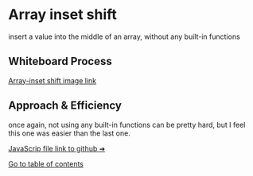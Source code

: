 # Array inset shift
insert a value into the middle of an array, without any built-in functions
## Whiteboard Process
[Array-inset shift image link](https://i.imgur.com/3Y9orUM.png)
## Approach & Efficiency
once again, not using any built-in functions can be pretty hard, but I feel this one was easier than the last one.


[JavaScrip file link to github ➜](https://github.com/Suhaib-Ersan/401-data-structures-and-algorithms/blob/main/array-insert-shift/array-insert-shift.js)

[Go to table of contents](https://suhaib-ersan.github.io/401-data-structures-and-algorithms)
